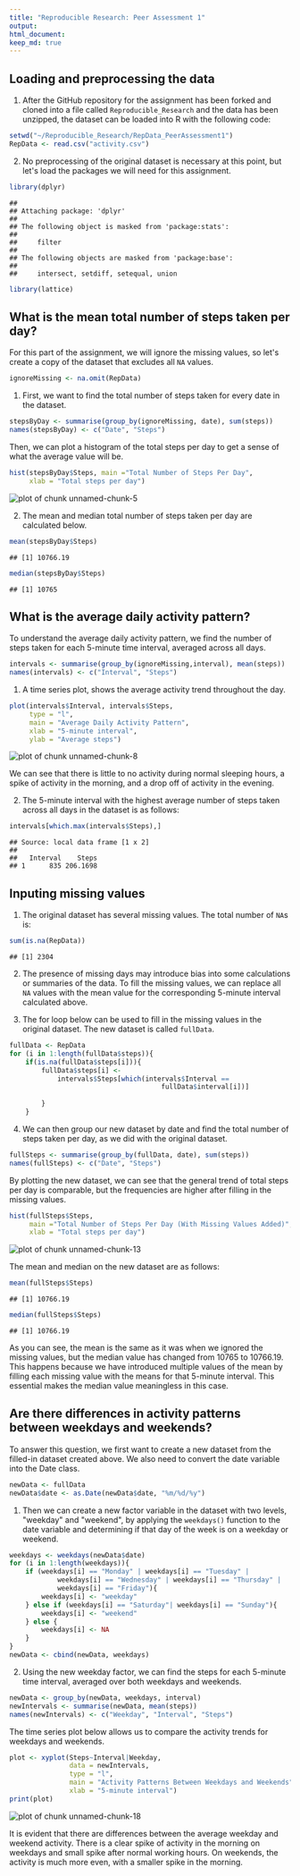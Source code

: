 ```yaml
---
title: "Reproducible Research: Peer Assessment 1"
output: 
html_document:
keep_md: true
---
```



## Loading and preprocessing the data
1. After the GitHub repository for the assignment has been forked and cloned 
into a file called `Reproducible_Research` and the data has been unzipped,
the dataset can be loaded into R with the following code:

```r
setwd("~/Reproducible_Research/RepData_PeerAssessment1")
RepData <- read.csv("activity.csv")
```

2. No preprocessing of the original dataset is necessary at this point, but 
let's load the packages we will need for this assignment.

```r
library(dplyr)
```

```
## 
## Attaching package: 'dplyr'
## 
## The following object is masked from 'package:stats':
## 
##     filter
## 
## The following objects are masked from 'package:base':
## 
##     intersect, setdiff, setequal, union
```

```r
library(lattice)
```

## What is the mean total number of steps taken per day?
For this part of the assignment, we will ignore the missing values, so let's 
create a copy of the dataset that excludes all `NA` values.

```r
ignoreMissing <- na.omit(RepData)
```

1. First, we want to find the total number of steps taken for every date in the 
dataset.

```r
stepsByDay <- summarise(group_by(ignoreMissing, date), sum(steps))
names(stepsByDay) <- c("Date", "Steps")
```

Then, we can plot a histogram of the total steps per day to get a sense of what
the average value will be.

```r
hist(stepsByDay$Steps, main ="Total Number of Steps Per Day", 
     xlab = "Total steps per day")
```

![plot of chunk unnamed-chunk-5](figure/unnamed-chunk-5-1.png) 

2. The mean and median total number of steps taken per day are calculated below.

```r
mean(stepsByDay$Steps)
```

```
## [1] 10766.19
```

```r
median(stepsByDay$Steps)
```

```
## [1] 10765
```

## What is the average daily activity pattern?
To understand the average daily activity pattern, we find the number of
steps taken for each 5-minute time interval, averaged across all days.

```r
intervals <- summarise(group_by(ignoreMissing,interval), mean(steps))
names(intervals) <- c("Interval", "Steps")
```

1. A time series plot, shows the average activity trend throughout the day.

```r
plot(intervals$Interval, intervals$Steps, 
     type = "l",
     main = "Average Daily Activity Pattern",
     xlab = "5-minute interval",
     ylab = "Average steps")
```

![plot of chunk unnamed-chunk-8](figure/unnamed-chunk-8-1.png) 

We can see that there is little to no activity during normal sleeping hours, a
spike of activity in the morning, and a drop off of activity in the evening.

2. The 5-minute interval with the highest average number of steps taken across
all days in the dataset is as follows:

```r
intervals[which.max(intervals$Steps),]
```

```
## Source: local data frame [1 x 2]
## 
##   Interval    Steps
## 1      835 206.1698
```

## Inputing missing values
1. The original dataset has several missing values. The total number of `NA`s 
is:

```r
sum(is.na(RepData))
```

```
## [1] 2304
```

2. The presence of missing days may introduce bias into some calculations or 
summaries of the data. To fill the missing values, we can replace all `NA` 
values with the mean value for the corresponding 5-minute interval calculated
above.

3. The for loop below can be used to fill in the missing values in the original
dataset. The new dataset is called `fullData`.


```r
fullData <- RepData
for (i in 1:length(fullData$steps)){
    if(is.na(fullData$steps[i])){
        fullData$steps[i] <- 
            intervals$Steps[which(intervals$Interval == 
                                      fullData$interval[i])]
        
        }
    }
```

4. We can then group our new dataset by date and find the total number of steps
taken per day, as we did with the original dataset.

```r
fullSteps <- summarise(group_by(fullData, date), sum(steps))
names(fullSteps) <- c("Date", "Steps")
```

By plotting the new dataset, we can see that the general trend of total steps
per day is comparable, but the frequencies are higher after filling in the 
missing values.

```r
hist(fullSteps$Steps, 
     main ="Total Number of Steps Per Day (With Missing Values Added)", 
     xlab = "Total steps per day")
```

![plot of chunk unnamed-chunk-13](figure/unnamed-chunk-13-1.png) 

The mean and median on the new dataset are as follows:

```r
mean(fullSteps$Steps)
```

```
## [1] 10766.19
```

```r
median(fullSteps$Steps)
```

```
## [1] 10766.19
```

As you can see, the mean is the same as it was when we ignored the missing 
values, but the median value has changed from 10765 to 10766.19. This happens 
because we have introduced multiple values of the mean by filling each missing 
value with the means for that 5-minute interval. This essential makes the median 
value meaningless in this case.

## Are there differences in activity patterns between weekdays and weekends?
To answer this question, we first want to create a new dataset from the 
filled-in dataset created above. We also need to convert the date variable into 
the Date class.

```r
newData <- fullData
newData$date <- as.Date(newData$date, "%m/%d/%y")
```

1. Then we can create a new factor variable in the dataset with two levels, 
"weekday" and "weekend", by applying the `weekdays()` function to the date 
variable and determining if that day of the week is on a weekday or weekend.

```r
weekdays <- weekdays(newData$date)
for (i in 1:length(weekdays)){
    if (weekdays[i] == "Monday" | weekdays[i] == "Tuesday" | 
            weekdays[i] == "Wednesday" | weekdays[i] == "Thursday" | 
            weekdays[i] == "Friday"){
        weekdays[i] <- "weekday"
    } else if (weekdays[i] == "Saturday"| weekdays[i] == "Sunday"){
        weekdays[i] <- "weekend"
    } else {
        weekdays[i] <- NA
    }   
}
newData <- cbind(newData, weekdays)
```

2. Using the new weekday factor, we can find the steps for each 5-minute time 
interval, averaged over both weekdays and weekends.

```r
newData <- group_by(newData, weekdays, interval)
newIntervals <- summarise(newData, mean(steps))
names(newIntervals) <- c("Weekday", "Interval", "Steps")
```

The time series plot below allows us to compare the activity trends for weekdays 
and weekends.

```r
plot <- xyplot(Steps~Interval|Weekday, 
               data = newIntervals, 
               type = "l",
               main = "Activity Patterns Between Weekdays and Weekends",
               xlab = "5-minute interval")
print(plot)
```

![plot of chunk unnamed-chunk-18](figure/unnamed-chunk-18-1.png) 

It is evident that there are differences between the average 
weekday and weekend activity. There is a clear spike of activity in the morning 
on weekdays and small spike after normal working hours. On weekends, the 
activity is much more even, with a smaller spike in the morning.
